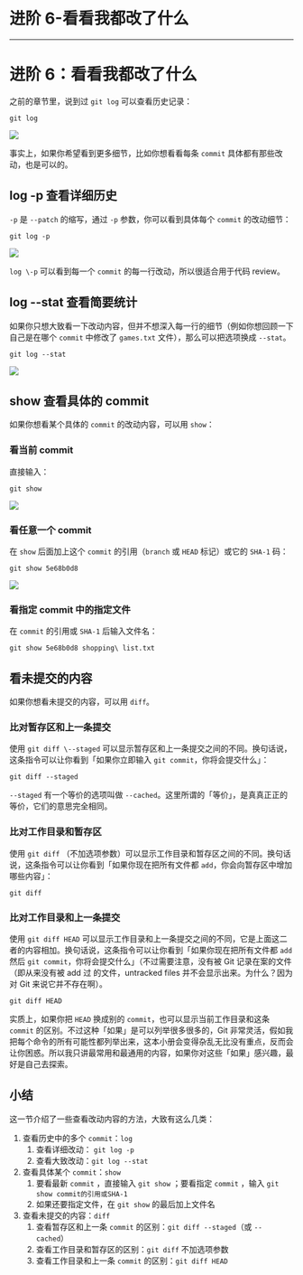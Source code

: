 
# 进阶 6-看看我都改了什么
---

# 进阶 6：看看我都改了什么

之前的章节里，说到过 `git log` 可以查看历史记录：

```
git log
```

![](https://p1-jj.byteimg.com/tos-cn-i-t2oaga2asx/gold-user-assets/2017/11/22/15fe1ee0e2cc90e9~tplv-t2oaga2asx-image.image)

事实上，如果你希望看到更多细节，比如你想看看每条 `commit` 具体都有那些改动，也是可以的。

## log -p 查看详细历史

`-p` 是 `--patch` 的缩写，通过 `-p` 参数，你可以看到具体每个 `commit` 的改动细节：

```
git log -p
```

![](https://p1-jj.byteimg.com/tos-cn-i-t2oaga2asx/gold-user-assets/2017/11/22/15fe1ee0dfd781e7~tplv-t2oaga2asx-image.image)

`log \-p` 可以看到每一个 `commit` 的每一行改动，所以很适合用于代码 review。

## log --stat 查看简要统计

如果你只想大致看一下改动内容，但并不想深入每一行的细节（例如你想回顾一下自己是在哪个 `commit` 中修改了 `games.txt` 文件），那么可以把选项换成 `--stat`。

```
git log --stat
```

![](https://p1-jj.byteimg.com/tos-cn-i-t2oaga2asx/gold-user-assets/2017/11/22/15fe1ee0e1ad48c7~tplv-t2oaga2asx-image.image)

## show 查看具体的 commit

如果你想看某个具体的 `commit` 的改动内容，可以用 `show`：

### 看当前 commit

直接输入：

```
git show
```

![](https://p1-jj.byteimg.com/tos-cn-i-t2oaga2asx/gold-user-assets/2017/11/22/15fe1ee0e2b7738e~tplv-t2oaga2asx-image.image)

### 看任意一个 commit

在 `show` 后面加上这个 `commit` 的引用（`branch` 或 `HEAD` 标记）或它的 `SHA-1` 码：

```
git show 5e68b0d8
```

![](https://p1-jj.byteimg.com/tos-cn-i-t2oaga2asx/gold-user-assets/2017/11/22/15fe1ee0e39c0b6b~tplv-t2oaga2asx-image.image)

### 看指定 commit 中的指定文件

在 `commit` 的引用或 `SHA-1` 后输入文件名：

```
git show 5e68b0d8 shopping\ list.txt
```

## 看未提交的内容

如果你想看未提交的内容，可以用 `diff`。

### 比对暂存区和上一条提交

使用 `git diff \--staged` 可以显示暂存区和上一条提交之间的不同。换句话说，这条指令可以让你看到「如果你立即输入 `git commit`，你将会提交什么」：

```
git diff --staged
```

`--staged` 有一个等价的选项叫做 `--cached`。这里所谓的「等价」，是真真正正的等价，它们的意思完全相同。

### 比对工作目录和暂存区

使用 `git diff` （不加选项参数）可以显示工作目录和暂存区之间的不同。换句话说，这条指令可以让你看到「如果你现在把所有文件都 `add`，你会向暂存区中增加哪些内容」：

```
git diff
```

### 比对工作目录和上一条提交

使用 `git diff HEAD` 可以显示工作目录和上一条提交之间的不同，它是上面这二者的内容相加。换句话说，这条指令可以让你看到「如果你现在把所有文件都 `add` 然后 `git commit`，你将会提交什么」（不过需要注意，没有被 Git 记录在案的文件（即从来没有被 add 过 的文件，untracked files 并不会显示出来。为什么？因为对 Git 来说它并不存在啊）。

```
git diff HEAD
```

实质上，如果你把 `HEAD` 换成别的 `commit`，也可以显示当前工作目录和这条 `commit` 的区别。不过这种「如果」是可以列举很多很多的，Git 非常灵活，假如我把每个命令的所有可能性都列举出来，这本小册会变得杂乱无比没有重点，反而会让你困惑。所以我只讲最常用和最通用的内容，如果你对这些「如果」感兴趣，最好是自己去探索。

## 小结

这一节介绍了一些查看改动内容的方法，大致有这么几类：

1.  查看历史中的多个 `commit`：`log`
    1.  查看详细改动： `git log -p`
    2.  查看大致改动：`git log --stat`
2.  查看具体某个 `commit`：`show`
    1.  要看最新 `commit` ，直接输入 `git show` ；要看指定 `commit` ，输入 `git show commit的引用或SHA-1`
    2.  如果还要指定文件，在 `git show` 的最后加上文件名
3.  查看未提交的内容：`diff`
    1.  查看暂存区和上一条 `commit` 的区别：`git diff --staged`（或 `--cached`）
    2.  查看工作目录和暂存区的区别：`git diff` 不加选项参数
    3.  查看工作目录和上一条 `commit` 的区别：`git diff HEAD`
    